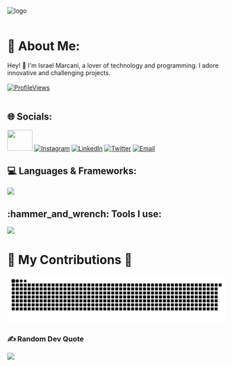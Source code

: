 ![logo](https://user-images.githubusercontent.com/59575502/127335491-fdba1874-e943-4d3c-ab8c-678ffe22f8b8.png)<br><br>

# 💫 About Me:
Hey! 👋 I'm Israel Marcani, a lover of technology and programming. I adore innovative and challenging projects.<br><br>
[![ProfileViews](https://komarev.com/ghpvc/?username=marcanii&color=blue&style=flat)](https://komarev.com/ghpvc/?username=marcanii)
<br><br>

<div align="left">
<h2>🌐 Socials:</h2>
  
[<a href="https://facebook.com/abel.marcani.5"><img src="https://raw.githubusercontent.com/rahuldkjain/github-profile-readme-generator/master/src/images/icons/Social/facebook.svg" height="48" width="58"/></a>](https://facebook.com/abel.marcani.5)
[![Instagram](https://skillicons.dev/icons?i=instagram)](https://instagram.com/marcanii02)
[![LinkedIn](https://skillicons.dev/icons?i=linkedin)](https://linkedin.com/in/marcanii)
[![Twitter](https://skillicons.dev/icons?i=twitter)](https://twitter.com/israel_marcani)
[![Email](https://skillicons.dev/icons?i=gmail)](mailto:israelmarcani10@gmail.com)
</div>

<h2 align="left">💻 Languages & Frameworks:</h2>
<p align="left">
    <img src="https://skillicons.dev/icons?i=py,pytorch,html,css,js,mysql,php,laravel,cpp,java" />
</p>

<h2 align="left">:hammer_and_wrench: Tools I use:</h2>
<p align="left">
    <img src="https://skillicons.dev/icons?i=git,visualstudio,vscode,linux,windows,sublime,stackoverflow" />
</p>

<div align="left">
  <h1>🐍 My Contributions 🐍</h1>
  
  ![Snake animation](https://github.com/marcanii/marcanii/blob/output/github-contribution-grid-snake-dark.svg)
  
</div>


### ✍️ Random Dev Quote
![](https://quotes-github-readme.vercel.app/api?type=horizontal&theme=tokyonight)

